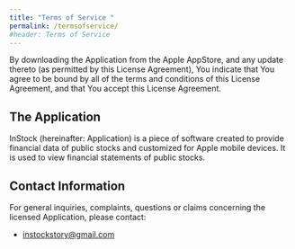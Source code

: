 ```yaml
---
title: "Terms of Service "
permalink: /termsofservice/
#header: Terms of Service
---
```


By downloading the Application from the Apple AppStore, and any update thereto (as permitted by this License Agreement), You indicate that You agree to be bound by all of the terms and conditions of this License Agreement, and that You accept this License Agreement. 

## The Application
InStock (hereinafter: Application) is a piece of software created to provide financial data of public stocks and customized for Apple mobile devices. It is used to view financial statements of public stocks.


## Contact Information
For general inquiries, complaints, questions or claims concerning the licensed Application, please contact: 
+ instockstory@gmail.com
